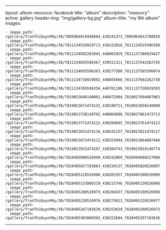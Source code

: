 
---
layout: album
resource: facebook
title: "album"
description: "masonry"
active: gallery
header-img: "img/gallery-bg.jpg"
album-title: "my 9th album"
images:
    
    - image_path: /gallery/TranThiQuynhMy/30/7805964819446684_438241373_7805964812780018_2222864122314383517_n.jpg
    - image_path: /gallery/TranThiQuynhMy/30/7811134528929713_438222016_7811134525596380_3225479740270710175_n.jpg
    - image_path: /gallery/TranThiQuynhMy/30/7811134582263041_440862929_7811137388929427_536113188894406955_n.jpg
    - image_path: /gallery/TranThiQuynhMy/30/7811134655596367_439311311_7811137542262745_2471720143559925662_n.jpg
    - image_path: /gallery/TranThiQuynhMy/30/7811134695596363_439277580_7811137585596074_133208850782122585_n.jpg
    - image_path: /gallery/TranThiQuynhMy/30/7811134738929692_440855666_7811137692262730_7758267290922250508_n.jpg
    - image_path: /gallery/TranThiQuynhMy/30/7811134765596356_440781196_7811137728929393_8407806861436853362_n.jpg
    - image_path: /gallery/TranThiQuynhMy/30/7819023648140801_440872994_7819027694807063_169174709262680541_n.jpg
    - image_path: /gallery/TranThiQuynhMy/30/7819023671474132_438240711_7819023658140800_8202038802712050932_n.jpg
    - image_path: /gallery/TranThiQuynhMy/30/7819023738140792_440869898_7819027861473713_7737880473800419510_n.jpg
    - image_path: /gallery/TranThiQuynhMy/30/7819023771474122_438260045_7819023761474123_3720855226767477757_n.jpg
    - image_path: /gallery/TranThiQuynhMy/30/7819023831474116_438242157_7819023821474117_4074545376924639918_n.jpg
    - image_path: /gallery/TranThiQuynhMy/30/7819023871474112_438253944_7819023864807446_4504035497897521100_n.jpg
    - image_path: /gallery/TranThiQuynhMy/30/7819023921474107_438304743_7819023918140774_8793381569877482289_n.jpg
    - image_path: /gallery/TranThiQuynhMy/30/7828495000526999_438242069_7828494990527000_5225813048712398220_n.jpg
    - image_path: /gallery/TranThiQuynhMy/30/7828495027193663_438239137_7828495020526997_597554977930803364_n.jpg
    - image_path: /gallery/TranThiQuynhMy/30/7828495110526988_438263357_7828495100526989_7580243050186601679_n.jpg
    - image_path: /gallery/TranThiQuynhMy/30/7828495133860319_438215746_7828495130526986_5091148181864772208_n.jpg
    - image_path: /gallery/TranThiQuynhMy/30/7828495200526979_438260437_7828495190526980_3028129392710028086_n.jpg
    - image_path: /gallery/TranThiQuynhMy/30/7828495230526976_438275013_7828495220526977_4252375977337189216_n.jpg
    - image_path: /gallery/TranThiQuynhMy/30/7828495267193639_438253639_7828495260526973_5007760406675234024_n.jpg
    - image_path: /gallery/TranThiQuynhMy/30/7828495303860302_438222684_7828495297193636_5141833683345493688_n.jpg
---